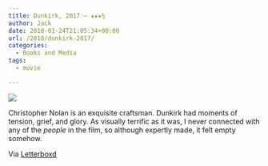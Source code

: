 ```yaml
---
title: Dunkirk, 2017 – ★★★½
author: Jack
date: 2018-01-24T21:05:34+00:00
url: /2018/dunkirk-2017/
categories:
  - Books and Media
tags:
  - movie

---
```

![][1]

Christopher Nolan is an exquisite craftsman. Dunkirk had moments of tension, grief, and glory. As visually terrific as it was, I never connected with any of the _people_ in the film, so although expertly made, it felt empty somehow.

Via [Letterboxd][2]

 [1]: https://a.ltrbxd.com/resized/sm/upload/md/nb/pu/3i/bOXBV303Fgkzn2K4FeKDc0O31q4-0-150-0-225-crop.jpg?k=c269f4a602
 [2]: https://letterboxd.com/jackbaty/film/dunkirk-2017/
